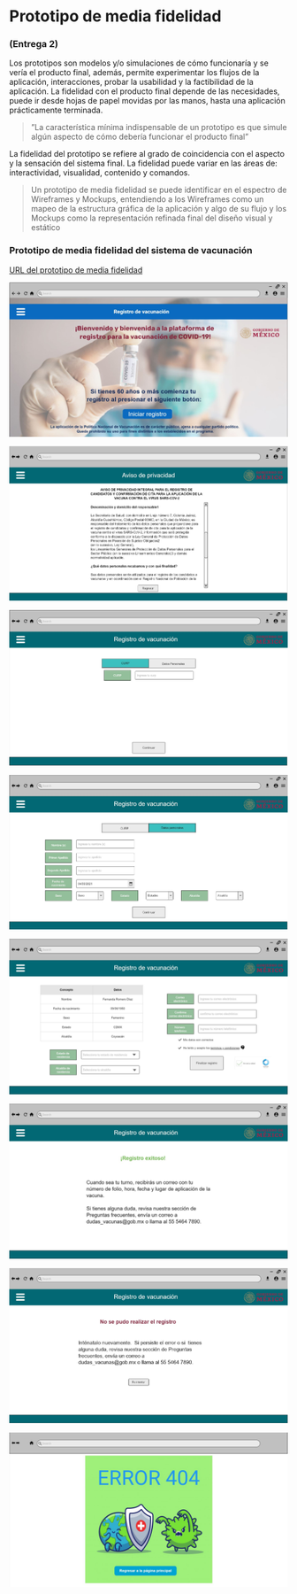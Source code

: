 # Prototipo de media fidelidad

### (Entrega 2)

Los prototipos son modelos y/o simulaciones de cómo funcionaría y se vería el producto final, además, permite experimentar los flujos de la aplicación, interacciones, 
probar la usabilidad y la factibilidad de la aplicación. La fidelidad con el producto final  depende de las necesidades, puede ir desde hojas 
de papel movidas por las manos, hasta una aplicación prácticamente terminada. 

> ”La característica mínima indispensable de un prototipo es que simule
algún aspecto de cómo debería funcionar el producto final”

La fidelidad del prototipo se refiere al grado de coincidencia con el aspecto y la sensación del sistema final. 
La fidelidad puede variar en las áreas de: interactividad, visualidad, contenido y comandos.

> Un prototipo de media fidelidad se puede identificar en el espectro de Wireframes y Mockups, entendiendo a los Wireframes como un mapeo de la estructura gráfica de la aplicación y algo de su flujo
y los Mockups como la representación refinada final del diseño visual y estático



###  Prototipo de media fidelidad del sistema de vacunación
[URL del prototipo de media fidelidad](https://app.moqups.com/RHtdCy2ovA/view/page/a915c0100)

![Index](https://github.com/ADSI-ITAM-2021/Vaccine_Sysytem_JEDD/blob/main/Imagenes/PMF_Index.jpg)

![Aviso de Privacidad](https://github.com/ADSI-ITAM-2021/Vaccine_Sysytem_JEDD/blob/main/Imagenes/PMF_AvisoPrivacidad.JPG)

![CURP](https://github.com/ADSI-ITAM-2021/Vaccine_Sysytem_JEDD/blob/main/Imagenes/PMF_CURP.jpg)

![Datos Personales](https://github.com/ADSI-ITAM-2021/Vaccine_Sysytem_JEDD/blob/main/Imagenes/PMF_DatosPersonales.jpg)

![Correo](https://github.com/ADSI-ITAM-2021/Vaccine_Sysytem_JEDD/blob/main/Imagenes/PMF_Correo.jpg)

![Registro exitoso](https://github.com/ADSI-ITAM-2021/Vaccine_Sysytem_JEDD/blob/main/Imagenes/PMF_RegistroExitoso.jpg)

![Registro inválido](https://github.com/ADSI-ITAM-2021/Vaccine_Sysytem_JEDD/blob/main/Imagenes/PMF_RegistroInvalido.JPG)

![Error](https://github.com/ADSI-ITAM-2021/Vaccine_Sysytem_JEDD/blob/main/Imagenes/PMF_Error.jpg)
